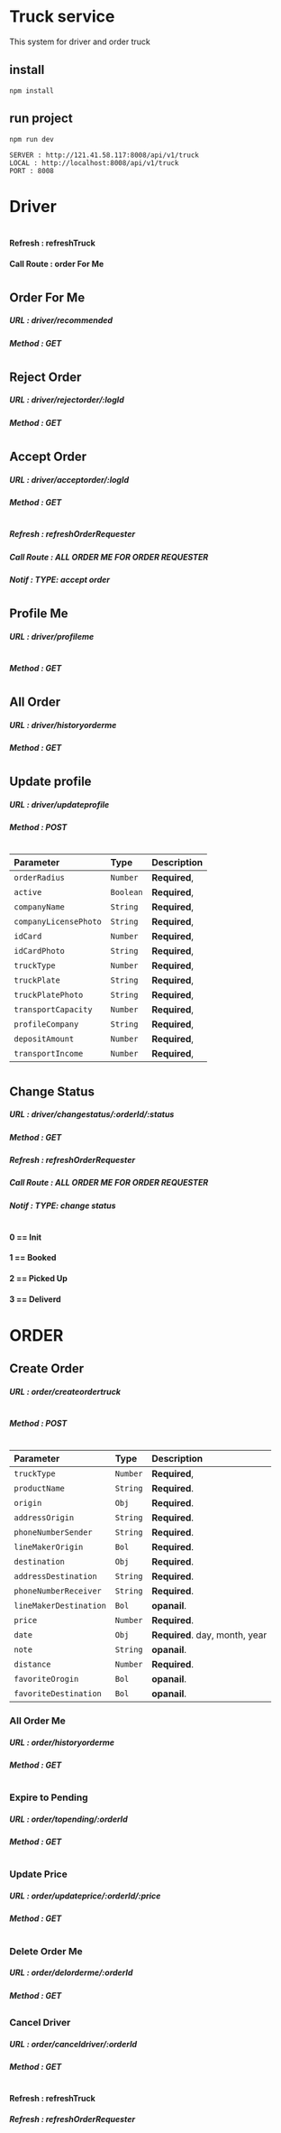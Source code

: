 # Truck service

This system for driver and order truck

## install

```
npm install
```

## run project

```
npm run dev
```

```
SERVER : http://121.41.58.117:8008/api/v1/truck
LOCAL : http://localhost:8008/api/v1/truck
PORT : 8008
```

# Driver

#

#

#

#### Refresh : refreshTruck

#### Call Route : order For Me

#

#

#

## Order For Me

##### URL : driver/recommended

##### Method : GET

#

#

#

## Reject Order

##### URL : driver/rejectorder/:logId

##### Method : GET

#

#

#

## Accept Order

##### URL : driver/acceptorder/:logId

##### Method : GET

#

##### Refresh : refreshOrderRequester

##### Call Route : ALL ORDER ME FOR ORDER REQUESTER

##### Notif : TYPE: accept order

#

#

#

#

## Profile Me

##### URL : driver/profileme

#

##### Method : GET

#

#

## All Order

##### URL : driver/historyorderme

##### Method : GET

#

#

## Update profile

##### URL : driver/updateprofile

##### Method : POST

#

#

| Parameter             | Type      | Description   |
| :-------------------- | :-------- | :------------ |
| `orderRadius`         | `Number`  | **Required**, |
| `active`              | `Boolean` | **Required**, |
| `companyName`         | `String`  | **Required**, |
| `companyLicensePhoto` | `String`  | **Required**, |
| `idCard`              | `Number`  | **Required**, |
| `idCardPhoto`         | `String`  | **Required**, |
| `truckType`           | `Number`  | **Required**, |
| `truckPlate`          | `String`  | **Required**, |
| `truckPlatePhoto`     | `String`  | **Required**, |
| `transportCapacity`   | `Number`  | **Required**, |
| `profileCompany`      | `String`  | **Required**, |
| `depositAmount`       | `Number`  | **Required**, |
| `transportIncome`     | `Number`  | **Required**, |

#

#

## Change Status

##### URL : driver/changestatus/:orderId/:status

##### Method : GET

##### Refresh : refreshOrderRequester

##### Call Route : ALL ORDER ME FOR ORDER REQUESTER

##### Notif : TYPE: change status

#

#

#### 0 == Init

#### 1 == Booked

#### 2 == Picked Up

#### 3 == Deliverd

#

#

#

#

# ORDER

##

##

## Create Order

##### URL : order/createordertruck

#

##### Method : POST

#

| Parameter              | Type     | Description                    |
| :--------------------- | :------- | :----------------------------- |
| `truckType`            | `Number` | **Required**,                  |
| `productName`          | `String` | **Required**.                  |
| `origin`               | `Obj`    | **Required**.                  |
| `addressOrigin`        | `String` | **Required**.                  |
| `phoneNumberSender`    | `String` | **Required**.                  |
| `lineMakerOrigin`      | `Bol`    | **Required**.                  |
| `destination`          | `Obj`    | **Required**.                  |
| `addressDestination`   | `String` | **Required**.                  |
| `phoneNumberReceiver`  | `String` | **Required**.                  |
| `lineMakerDestination` | `Bol`    | **opanail**.                   |
| `price`                | `Number` | **Required**.                  |
| `date`                 | `Obj`    | **Required**. day, month, year |
| `note`                 | `String` | **opanail**.                   |
| `distance`             | `Number` | **Required**.                  |
| `favoriteOrogin`       | `Bol`    | **opanail**.                   |
| `favoriteDestination`  | `Bol`    | **opanail**.                   |

### All Order Me

##### URL : order/historyorderme

##### Method : GET

##

#

### Expire to Pending

##### URL : order/topending/:orderId

##### Method : GET

##

#

#

### Update Price

##### URL : order/updateprice/:orderId/:price

##### Method : GET

#

#

#

### Delete Order Me

##### URL : order/delorderme/:orderId

##### Method : GET

##

### Cancel Driver

##### URL : order/canceldriver/:orderId

##### Method : GET

#

#### Refresh : refreshTruck

##### Refresh : refreshOrderRequester

#

##

